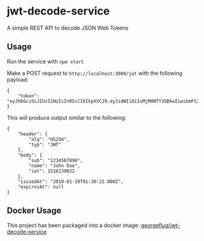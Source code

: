 # jwt-decode-service
A simple REST API to decode JSON Web Tokens

## Usage
Run the service with `npm start`

Make a POST request to `http://localhost:3000/jwt` with the following payload:
```
{
    "token": "eyJhbGciOiJIUzI1NiIsInR5cCI6IkpXVCJ9.eyJzdWIiOiIxMjM0NTY3ODkwIiwibmFtZSI6IkpvaG4gRG9lIiwiaWF0IjoxNTE2MjM5MDIyfQ.SflKxwRJSMeKKF2QT4fwpMeJf36POk6yJV_adQssw5c"
}
```

This will produce output similar to the following:
```
{
    "header": {
        "alg": "HS256",
        "typ": "JWT"
    },
    "body": {
        "sub": "1234567890",
        "name": "John Doe",
        "iat": 1516239022
    },
    "issuedAt": "2018-01-18T01:30:22.000Z",
    "expiresAt": null
}
```

## Docker Usage

This project has been packaged into a docker image:
[georgeflug/jwt-decode-service](https://hub.docker.com/r/georgeflug/jwt-decode-service)
